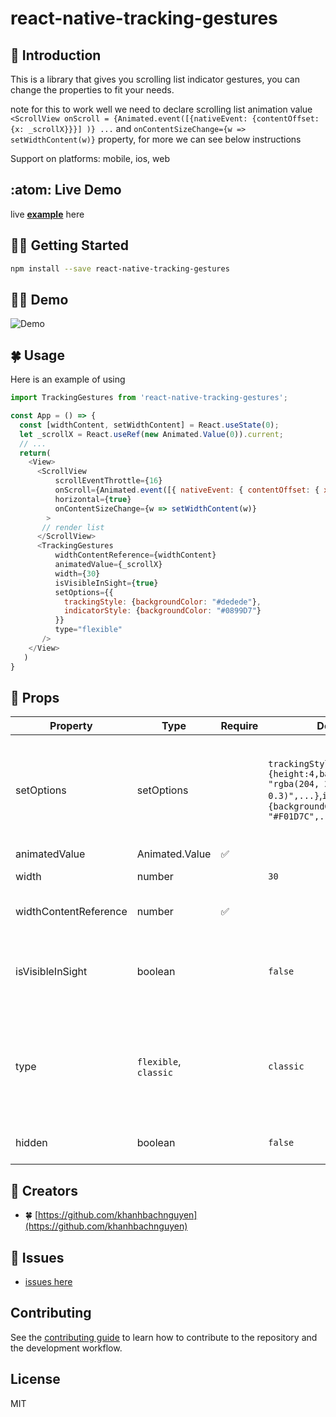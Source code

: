 # react-native-tracking-gestures

## :green_heart: Introduction 
This is a library that gives you scrolling list indicator gestures, you can change the properties to fit your needs.

note for this to work well we need to declare scrolling list animation value `<ScrollView onScroll = {Animated.event([{nativeEvent: {contentOffset: {x: _scrollX}}}] )} ...` and `onContentSizeChange={w => setWidthContent(w)}` property, for more we can see below instructions

Support on platforms: mobile, ios, web
## :atom: Live Demo
live [**example**](https://codesandbox.io/s/epic-tdd-et5gy8?file=/src/App.js) here
## :ok_man: Getting Started 

```sh
npm install --save react-native-tracking-gestures
```
## :sassy_woman: Demo 
![Demo ](https://github.com/khanhbachnguyen/react-native-tracking-gestures/blob/main/example/src/demo/react-native-tracking-gestures.gif)

## :four_leaf_clover: Usage 
Here is an example of using

```js
import TrackingGestures from 'react-native-tracking-gestures';

const App = () => {
  const [widthContent, setWidthContent] = React.useState(0);
  let _scrollX = React.useRef(new Animated.Value(0)).current;
  // ...
  return(
    <View>
      <ScrollView
          scrollEventThrottle={16}
          onScroll={Animated.event([{ nativeEvent: { contentOffset: { x: _scrollX } } }], { useNativeDriver: false })}
          horizontal={true}
          onContentSizeChange={w => setWidthContent(w)}
        > 
       // render list
      </ScrollView>
      <TrackingGestures
          widthContentReference={widthContent}
          animatedValue={_scrollX}
          width={30}
          isVisibleInSight={true}
          setOptions={{
            trackingStyle: {backgroundColor: "#dedede"},
            indicatorStyle: {backgroundColor: "#0899D7"}
          }}
          type="flexible"
       />
    </View>
   )
}

```
## :star2: Props
| **Property** | **Type** | **Require** | **Default** | **Description** |
|-------------|------|-------|--------|--------------|
| setOptions | setOptions |  | `trackingStyle: {height:4,backgroundColor: "rgba(204, 204, 204, 0.3)",...}`,`indicatorStyle:{backgroundColor: "#F01D7C",...}` | if you want to change indicator height, that in like this `trackingStyle: {height:5}`, the same goes for `borderRadius` |
| animatedValue | Animated.Value | :white_check_mark: |  |  |
| width | number |  | `30` | width of indicator |
| widthContentReference | number | :white_check_mark: |  |  width directive reference content |
| isVisibleInSight | boolean |  | `false` | visible or hidden directive when content is less than device width |
| type | `flexible`, `classic` |  |  `classic` | `classic` indicator bar always half overflow, `flexible` indicator will change according to content |
| hidden | boolean |  | `false` |  visibility or hidden indicator  |

## :memo: Creators 
* :four_leaf_clover:  [https://github.com/khanhbachnguyen](https://github.com/khanhbachnguyen)

## :dart: Issues
* [issues here](https://github.com/khanhbachnguyen/react-native-tracking-gestures/issues)
## Contributing

See the [contributing guide](CONTRIBUTING.md) to learn how to contribute to the repository and the development workflow.

## License

MIT
